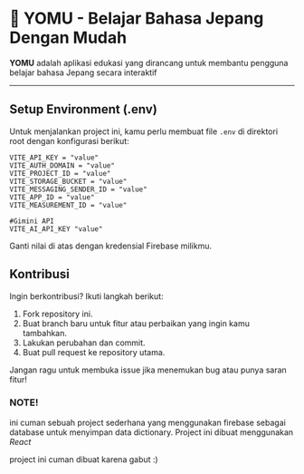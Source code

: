 # 📘 YOMU - Belajar Bahasa Jepang Dengan Mudah

**YOMU** adalah aplikasi edukasi yang dirancang untuk membantu pengguna belajar bahasa Jepang secara interaktif

---

## Setup Environment (.env)

Untuk menjalankan project ini, kamu perlu membuat file `.env` di direktori root dengan konfigurasi berikut:

```env
VITE_API_KEY = "value"
VITE_AUTH_DOMAIN = "value"
VITE_PROJECT_ID = "value"
VITE_STORAGE_BUCKET = "value"
VITE_MESSAGING_SENDER_ID = "value"
VITE_APP_ID = "value"
VITE_MEASUREMENT_ID = "value"

#Gimini API
VITE_AI_API_KEY "value"
```

Ganti nilai di atas dengan kredensial Firebase milikmu.
## Kontribusi

Ingin berkontribusi? Ikuti langkah berikut:

1. Fork repository ini.
2. Buat branch baru untuk fitur atau perbaikan yang ingin kamu tambahkan.
3. Lakukan perubahan dan commit.
4. Buat pull request ke repository utama.

Jangan ragu untuk membuka issue jika menemukan bug atau punya saran fitur!

### NOTE!
ini cuman sebuah project sederhana yang menggunakan firebase sebagai database untuk menyimpan data dictionary. Project ini dibuat menggunakan *React*

project ini cuman dibuat karena gabut :)